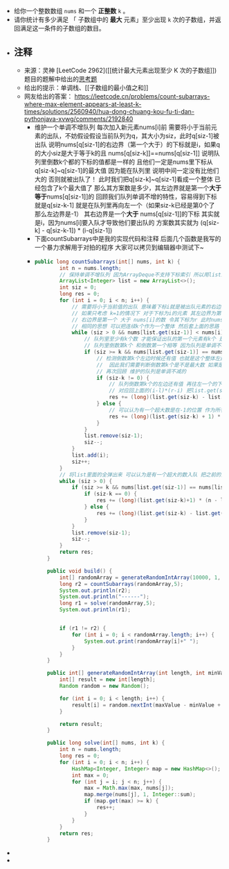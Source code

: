 - 给你一个整数数组 `nums` 和一个 **正整数** `k` 。
- 请你统计有多少满足 「 子数组中的 **最大** 元素」至少出现 `k` 次的子数组，并返回满足这一条件的子数组的数目。
- ## 注释
	- 来源：灵神 [LeetCode 2962]([[统计最大元素出现至少 K 次的子数组]]) 题目的题解中给出的[思考题](https://leetcode.cn/problems/count-subarrays-where-max-element-appears-at-least-k-times/solutions/2560940/hua-dong-chuang-kou-fu-ti-dan-pythonjava-xvwg/comments/2192840/)
	- 给出的提示：单调栈、[[子数组的最小值之和]]
	- 网友给出的答案： https://leetcode.cn/problems/count-subarrays-where-max-element-appears-at-least-k-times/solutions/2560940/hua-dong-chuang-kou-fu-ti-dan-pythonjava-xvwg/comments/2192840
		- 维护一个单调不增队列 每次加入新元素nums[i]前 需要将小于当前元素的出队，不妨假设假设当前队列为q，其大小为siz，此时q[siz-1]被出队 说明nums[q[siz-1]的右边界（第一个大于）的下标就是i，如果q的大小siz是大于等于k的且 nums[q[siz-k]]==nums[q[siz-1]] 说明队列里倒数k个都的下标的值都是一样的 且他们一定是nums里下标从q[siz-k]~q[siz-1]的最大值 因为能在队列里 说明中间一定没有比他们大的 否则就被出队了！
		  此时我们把q[siz-k]~q[siz-1]看成一个整体 已经包含了k个最大值了 那么其方案数是多少，其左边界就是第一个**大于等于**nums[q[siz-1]]的 回顾我们队列单调不增的特性，容易得到下标就是q[siz-k-1] 就是在队列里再向左一个（如果siz-k已经是第0个了 那么左边界是-1） 其右边界是一个**大于** nums[q[siz-1]]的下标 其实就是i，因为nums[i]要入队才导致他们要出队的 方案数其实就为 (q[siz-k] - q[siz-k-1]) * (i-q[siz-1])
		- 下面countSubarrays中是我的实现代码和注释 后面几个函数是我写的一个暴力求解用于对拍的程序 大家可以拷贝到编辑器中测试下~
		- ```java
		  public long countSubarrays(int[] nums, int k) {
		          int n = nums.length;
		          // 保持单调不增队列 因为ArrayDeque不支持下标索引 所以用list来模拟
		          ArrayList<Integer> list = new ArrayList<>();
		          int siz = 0;
		          long res = 0;
		          for (int i = 0; i < n; i++) {
		              // 需要将小于当前值的出队 意味着下标i就是被出队元素的右边界
		              // 如果只考虑 k=1的情况下 对于下标为i的元素 其左边界为第一个 大于等于 nums[i]的数 不妨令其下标为l
		              // 右边界是第一个 大于 nums[i]的数 令其下标为r 此时nums[i] 作为最大数的子数组个数为 (r-i) * (i-l)
		              // 相同的思想 可以把连续k个作为一个整体 然后套上面的思路 同时也要求了 队列里尾部至少有k个值相同的下标才行
		              while (siz > 0 && nums[list.get(siz-1)] < nums[i]) {
		                  // 队列里至少有k个数 才能保证出队的第一个元素有k个 是一个必要条件
		                  // 队列里倒数第k个 和倒数第一个相等 因为队列是单调不增的 相当于快速判断了末尾k个都是相等的
		                  if (siz >= k && nums[list.get(siz-1)] == nums[list.get(siz-k)]) {
		                      // 检测倒数第k个左边时候还有值 也就是这个整体左边界 第一个大于等于的下标 
		                      //  因此我们需要判断倒数第k个是不是最大数 如果是 说明其左边界是-1 不然左边界是队列里再往左一个
		                      // 再次回顾 维护的队列是单调不减的
		                      if (siz-k != 0) {
		                          // 队列倒数第k个的左边还有值 再往左一个的下标就是其边界 假设倒数第k个在list的下标为j的话 对应回前面的思想 其左边数量是 list.get(j) - list.get(j-1)
		                          // 对应回上面的(i-l)*(r-i) 把list.get(siz-k)到list.get(siz-1)看成一个整体
		                          res += (long)(list.get(siz-k) - list.get(siz-k-1))* (i - list.get(siz-1));
		                      } else {
		                          // 可以认为有一个超大数是在-1的位置 作为所有数的左边界
		                          res += (long)(list.get(siz-k) + 1) * (i - list.get(siz-1));
		                      }
		                  }
		                  list.remove(siz-1);
		                  siz--;
		              }
		              list.add(i);
		              siz++;
		          }
		          // 将list里面的全弹出来 可以认为是有一个超大的数入队 把之前的全弹出来
		          while (siz > 0) {
		              if (siz >= k && nums[list.get(siz-1)] == nums[list.get(siz-k)]) {
		                  if (siz-k == 0) {
		                      res += (long)(list.get(siz-k)+1) * (n - list.get(siz-1));
		                  } else {
		                      res += (long)(list.get(siz-k) - list.get(siz-k-1))* (n - list.get(siz-1));
		                  }
		              }
		              list.remove(siz-1);
		              siz--;
		          }
		          return res;
		      }
		  
		      public void build() {
		          int[] randomArray = generateRandomIntArray(10000, 1, 10);
		          long r2 = countSubarrays(randomArray,5);
		          System.out.println(r2);
		          System.out.println("------");
		          long r1 = solve(randomArray,5);
		          System.out.println(r1);
		  
		  
		          if (r1 != r2) {
		              for (int i = 0; i < randomArray.length; i++) {
		                  System.out.print(randomArray[i]+" ");
		              }
		          }
		      }
		  
		      public int[] generateRandomIntArray(int length, int minValue, int maxValue) {
		          int[] result = new int[length];
		          Random random = new Random();
		  
		          for (int i = 0; i < length; i++) {
		              result[i] = random.nextInt(maxValue - minValue + 1) + minValue;
		          }
		  
		          return result;
		      }
		  
		      public long solve(int[] nums, int k) {
		          int n = nums.length;
		          long res = 0;
		          for (int i = 0; i < n; i++) {
		              HashMap<Integer, Integer> map = new HashMap<>();
		              int max = 0;
		              for (int j = i; j < n; j++) {
		                  max = Math.max(max, nums[j]);
		                  map.merge(nums[j], 1, Integer::sum);
		                  if (map.get(max) >= k) {
		                      res++;
		                  }
		              }
		          }
		          return res;
		      }
		  ```
-
-